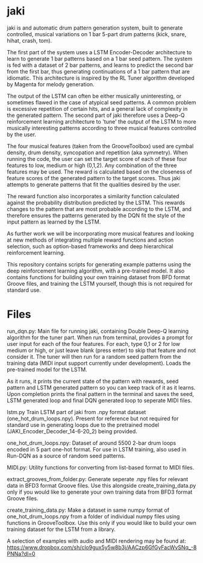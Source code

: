 # jaki

jaki is and automatic drum pattern generation system, built to generate controlled, musical variations on 1 bar 5-part drum patterns (kick, snare, hihat, crash, tom).

The first part of the system uses a LSTM Encoder-Decoder architecture to learn to generate 1 bar patterns based on a 1 bar seed pattern. The system is fed with a dataset of 2 bar patterns, and learns to predict the second bar from the first bar, thus generating continuations of a 1 bar pattern that are idiomatic. This architecture is inspired by the RL Tuner algorithm developed by Magenta for melody generation.

The output of the LSTM can often be either musically uninteresting, or sometimes flawed in the case of atypical seed patterns. A common problem is excessive repetition of certain hits, and a general lack of complexity in the generated pattern. The second part of jaki therefore uses a Deep-Q reinforcement learning architecture to 'tune' the output of the LSTM to more musically interesting patterns according to three musical features controlled by the user.

The four musical features (taken from the GrooveToolbox) used are cymbal density, drum density, syncopation and repetition (aka symmetry). When running the code, the user can set the target score of each of these four features to low, medium or high (0,1,2). Any combination of the three features may be used. The reward is calculated based on the closeness of feature scores of the generated pattern to the target scores. Thus jaki attempts to generate patterns that fit the qualities desired by the user.

The reward function also incorporates a similarity function calculated against the probability distribution predicted by the LSTM. This rewards changes to the pattern that are most probable according to the LSTM, and therefore ensures the patterns generated by the DQN fit the style of the input pattern as learned by the LSTM.

As further work we will be incorporating more musical features and looking at new methods of integrating multiple reward functions and action selection, such as option-based frameworks and deep hierarchical reinforcement learning.

This repository contains scripts for generating example patterns using the deep reinforcement learning algorithm, with a pre-trained model. It also contains functions for building your own training dataset from BFD format Groove files, and training the LSTM yourself, though this is not required for standard use.

# Files

run_dqn.py:
Main file for running jaki, containing Double Deep-Q learning algorithm for the tuner part. When run from terminal, provides a prompt for user input for each of the four features. For each, type 0,1 or 2 for low medium or high, or just leave blank (press enter) to skip that feature and not consider it. The tuner will then run for a random seed pattern from the training data (MIDI input support currently under development). Loads the pre-trained model for the LSTM. 

As it runs, it prints the current state of the pattern with rewards, seed pattern and LSTM generated pattern so you can keep track of it as it learns. Upon completion prints the final pattern in the terminal and saves the seed, LSTM generated loop and final DQN generated loop to seperate MIDI files.

lstm.py
Train LSTM part of jaki from .npy  format dataset (one_hot_drum_loops.npy). Present for reference but not required for standard use in generating loops due to the pretrained model (JAKI_Encoder_Decoder_14-6-20_2) being provided.

one_hot_drum_loops.npy: 
Dataset of around 5500 2-bar drum loops encoded in 5 part one-hot format. For use in LSTM training, also used in Run-DQN as a source of random seed patterns.

MIDI.py:
Utility functions for converting from list-based format to MIDI files.

extract_grooves_from_folder.py:
Generate seperate .npy files for relevant data in BFD3 format Groove files. Use this alongside create_training_data.py only if you would like to generate your own training data from BFD3 format Groove files.

create_training_data.py:
Make a dataset in same numpy format of one_hot_drum_loops.npy from a folder of individual numpy files using functions in GrooveToolbox. Use this only if you would like to build your own training dataset for the LSTM from a library.


A selection of examples with audio and MIDI rendering may be found at:
https://www.dropbox.com/sh/clo9gux5y5w8b3j/AACzp6GfGyFacWvSNq_-8PNNa?dl=0
